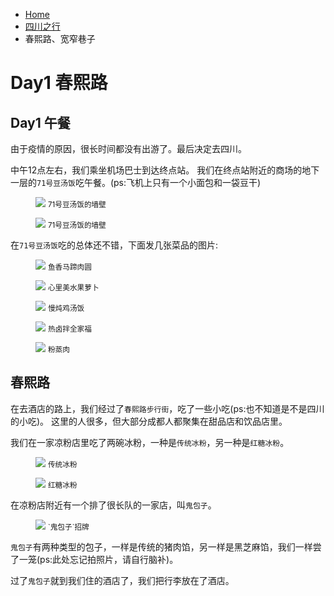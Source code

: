<div class="text-sm breadcrumbs">
  <ul>
    <li><a href="/blog" class="not-prose">Home</a></li> 
    <li><a href="/blog/sczx-index.html" class="not-prose">四川之行</a></li>
    <li>春熙路、宽窄巷子</li>
  </ul>
</div>

# Day1 春熙路

## Day1 午餐

由于疫情的原因，很长时间都没有出游了。最后决定去四川。

中午12点左右，我们乘坐机场巴士到达终点站。
我们在终点站附近的商场的地下一层的`71号豆汤饭`吃午餐。(ps:飞机上只有一个小面包和一袋豆干)

<figure>
  <img src="https://pic.imgdb.cn/item/63d6fdf3face21e9efee81f2.jpg"  loading="eager">
  <small class="justify-center flex">71号豆汤饭的墙壁</small>
</figure>

<figure>
  <img src="https://pic.imgdb.cn/item/63d6fdf4face21e9efee8206.jpg"  loading="eager">
  <small class="justify-center flex">71号豆汤饭的墙壁</small>
</figure>

在`71号豆汤饭`吃的总体还不错，下面发几张菜品的图片:

<figure>
  <img src="https://pic.imgdb.cn/item/63d7013dface21e9eff27369.jpg" loading="eager">
  <small class="justify-center flex">鱼香马蹄肉圆</small>
</figure>

<figure>
  <img src="https://pic.imgdb.cn/item/63d7013eface21e9eff273d1.jpg" loading="eager">
  <small class="justify-center flex">心里美水果萝卜</small>
</figure>

<figure>
  <img src="https://pic.imgdb.cn/item/63d7013eface21e9eff2742d.jpg" loading="lazy">
  <small class="justify-center flex">慢炖鸡汤饭</small>
</figure>

<figure>
  <img src="https://pic.imgdb.cn/item/63d7013eface21e9eff2745b.jpg" loading="lazy">
  <small class="justify-center flex">热卤拌全家福</small>
</figure>

<figure>
  <img src="https://pic.imgdb.cn/item/63d7013eface21e9eff274a3.jpg" loading="lazy">
  <small class="justify-center flex">粉蒸肉</small>
</figure>

## 春熙路

在去酒店的路上，我们经过了`春熙路步行街`，吃了一些小吃(ps:也不知道是不是四川的小吃)。
这里的人很多，但大部分成都人都聚集在甜品店和饮品店里。

我们在一家凉粉店里吃了两碗冰粉，一种是`传统冰粉`，另一种是`红糖冰粉`。

<figure>
  <img src="https://pic.imgdb.cn/item/63d7151bface21e9ef0c1eef.jpg" loading="lazy">
  <small class="justify-center flex">传统冰粉</small>
</figure>

<figure>
  <img src="https://pic.imgdb.cn/item/63d7151bface21e9ef0c1edf.jpg" loading="lazy">
  <small class="justify-center flex">红糖冰粉</small>
</figure>

在凉粉店附近有一个排了很长队的一家店，叫`鬼包子`。

<figure>
  <img src="https://pic.imgdb.cn/item/63d732daface21e9ef3f5a51.jpg" loading="lazy">
  <small class="justify-center flex">`鬼包子`招牌</small>
</figure>

`鬼包子`有两种类型的包子，一样是传统的猪肉馅，另一样是黑芝麻馅，我们一样尝了一笼(ps:此处忘记拍照片，请自行脑补)。

过了`鬼包子`就到我们住的酒店了，我们把行李放在了酒店。
